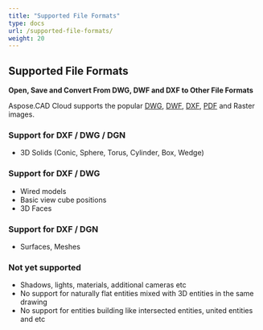 ```yaml
---
title: "Supported File Formats"
type: docs
url: /supported-file-formats/
weight: 20
---
```


## **Supported File Formats**
**Open, Save and Convert From DWG, DWF and DXF to Other File Formats**

Aspose.CAD Cloud supports the popular [DWG](https://wiki.fileformat.com/CAD/DWG/), [DWF](https://wiki.fileformat.com/CAD/DWF/), [DXF](https://wiki.fileformat.com/CAD/DXF/), [PDF](https://wiki.fileformat.com/view/pdf/) and Raster images.
### **Support for DXF / DWG / DGN**
- 3D Solids (Conic, Sphere, Torus, Cylinder, Box, Wedge)
### **Support for DXF / DWG**
- Wired models
- Basic view cube positions
- 3D Faces
### **Support for DXF / DGN**
- Surfaces, Meshes
### **Not yet supported**
- Shadows, lights, materials, additional cameras etc
- No support for naturally flat entities mixed with 3D entities in the same drawing
- No support for entities building like intersected entities, united entities and etc
